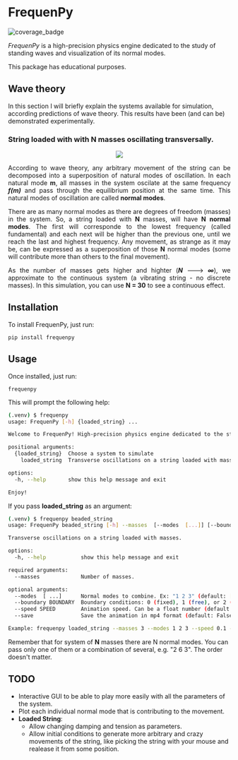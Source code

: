 
# FrequenPy

![coverage_badge](https://codecov.io/gh/tomaslink/frequenpy/branch/master/graph/badge.svg) 

_FrequenPy_ is a high-precision physics engine dedicated to the study of standing waves and visualization of its normal modes.

This package has educational purposes. 

## Wave theory

In this section I will briefly explain the systems available for simulation,
according predictions of wave theory.
This results have been (and can be) demonstrated experimentally.

### String loaded with with N masses oscillating transversally. 

<p align="center">
   <img src="docs/beaded_string.gif">
</p>

<div align="justify">
  
  According to wave theory, any arbitrary movement of the string
  can be decomposed into a superposition of natural modes of oscillation.
  In each natural mode **m**,
  all masses in the system oscilate at the same frequency ***f(m)***
  and pass through the equilibrium position at the same time.
  This natural modes of oscillation are called **normal modes**.

  There are as many normal modes as there are degrees of freedom (masses) in the system.
  So, a string loaded with **N** masses, will have **N** **normal modes**.
  The first will corresponde to the lowest frequency (called fundamental)
  and each next will be higher than the previous one, until we reach the last and highest frequency.
  Any movement, as strange as it may be, can be expressed as a superposition of those **N** normal modes
  (some will contribute more than others to the final movement). 

  As the number of masses gets higher and highter (***N*** ---> ***∞***),
  we approximate to the continuous system (a vibrating string - no discrete masses).
  In this simulation, you can use **N = 30** to see a continuous effect.

</div>

## Installation

To install FrequenPy, just run:

```
pip install frequenpy
```

## Usage

Once installed, just run:

```
frequenpy
```

This will prompt the following help:
```bash
(.venv) $ frequenpy
usage: FrequenPy [-h] {loaded_string} ...

Welcome to FrequenPy! High-precision physics engine dedicated to the study of standing waves.

positional arguments:
  {loaded_string}  Choose a system to simulate
    loaded_string  Transverse oscillations on a string loaded with masses.

options:
  -h, --help       show this help message and exit

Enjoy!

```

If you pass **loaded_string** as an argument:

```bash
(.venv) $ frequenpy beaded_string
usage: FrequenPy beaded_string [-h] --masses  [--modes  [...]] [--boundary BOUNDARY] [--speed SPEED] [--save]

Transverse oscillations on a string loaded with masses.

options:
  -h, --help           show this help message and exit

required arguments:
  --masses             Number of masses.

optional arguments:
  --modes  [ ...]      Normal modes to combine. Ex: "1 2 3" (default: [1]).
  --boundary BOUNDARY  Boundary conditions: 0 (fixed), 1 (free), or 2 (mixed) (default: 0).
  --speed SPEED        Animation speed. Can be a float number (default: 1).
  --save               Save the animation in mp4 format (default: False).

Example: frequenpy loaded_string --masses 3 --modes 1 2 3 --speed 0.1 --boundary 0
```

Remember that for system of **N** masses there are N normal modes.
You can pass only one of them or a combination of several, e.g. "2 6 3".
The order doesn't matter. 


## TODO

- Interactive GUI to be able to play more easily with all the parameters of the system. 
- Plot each individual normal mode that is contributing to the movement.
- **Loaded String**:
  - Allow changing damping and tension as parameters.
  - Allow initial conditions to generate more arbitrary and crazy movements of the string,
  like picking the string with your mouse and realease it from some position. 


